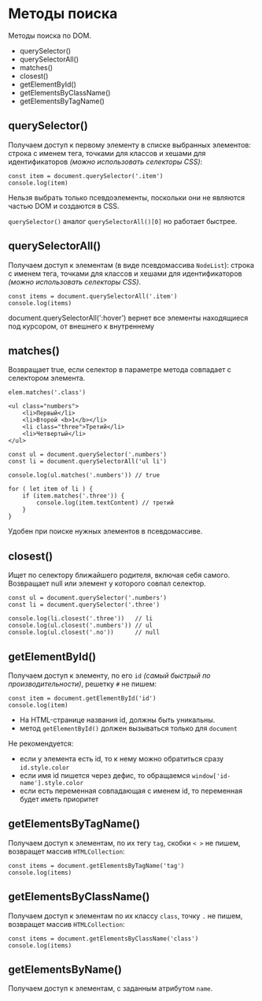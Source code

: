 # Методы поиска
Методы поиска по DOM.

- querySelector()
- querySelectorAll()
- matches()
- closest()
- getElementById()
- getElementsByClassName()
- getElementsByTagName()

## querySelector()
Получаем доступ к первому элементу в списке выбранных элементов: строка с именем тега, точками для классов и хешами для идентификаторов *(можно использовать селекторы CSS)*:

    const item = document.querySelector('.item')
    console.log(item)

Нельзя выбрать только псевдоэлементы, поскольки они не являются частью DOM и создаются в CSS.

`querySelector()` аналог `querySelectorAll()[0]` но работает быстрее.

## querySelectorAll()
Получаем доступ к элементам (в виде псевдомассива `NodeList`): строка с именем тега, точками для классов и хешами для идентификаторов *(можно использовать селекторы CSS)*.

    const items = document.querySelectorAll('.item')
    console.log(items)

document.querySelectorAll(':hover') вернет все элементы находящиеся под курсором, от внешнего к внутреннему

## matches()
Возвращает true, если селектор в параметре метода совпадает с селектором элемента.

    elem.matches('.class')

    <ul class="numbers">
        <li>Первый</li>
        <li>Второй <b>1</b></li>
        <li class="three">Третий</li>
        <li>Четвертый</li>
    </ul>

    const ul = document.querySelector('.numbers')
    const li = document.querySelectorAll('ul li')

    console.log(ul.matches('.numbers')) // true

    for ( let item of li ) {
        if (item.matches('.three')) {
            console.log(item.textContent) // третий
        }
    }

Удобен при поиске нужных элементов в псевдомассиве.

## closest()
Ищет по селектору ближайшего родителя, включая себя самого. Возвращает null или элемент у которого совпал селектор.

    const ul = document.querySelector('.numbers')
    const li = document.querySelector('.three')

    console.log(li.closest('.three'))   // li
    console.log(ul.closest('.numbers')) // ul
    console.log(ul.closest('.no'))      // null

## getElementById()
Получаем доступ к элементу, по его `id` *(самый быстрый по производительности)*, решетку `#` не пишем:

    const item = document.getElementById('id')
    console.log(item)

- На HTML-странице названия id, должны быть уникальны.
- метод `getElementById()` должен вызываться только для `document`

Не рекомендуется:
- если у элемента есть id, то к нему можно обратиться сразу `id.style.color`
- если имя id пишется через дефис, то обращаемся `window['id-name'].style.color`
- если есть переменная совпадающая с именем id, то переменная будет иметь приоритет

## getElementsByTagName()
Получаем доступ к элементам, по их тегу `tag`, скобки `< >` не пишем, возвращет массив `HTMLCollection`:

    const items = document.getElementsByTagName('tag')
    console.log(items)

## getElementsByClassName()
Получаем доступ к элементам по их классу `class`, точку `.` не пишем, возвращет массив `HTMLCollection`:

    const items = document.getElementsByClassName('class')
    console.log(items)

## getElementsByName()
Получаем доступ к элементам, с заданным атрибутом `name`.
